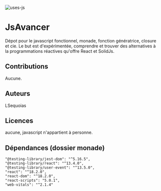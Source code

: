 ![uses-js](https://github.com/LSequoias/JsAvancer/assets/108955634/d00f5dab-0b49-40e2-a7d4-28587c6b02d5)

# JsAvancer
Dépot pour le javascript fonctionnel, monade, fonction génératrice, closure et cie. Le but est d'expérimentée, comprendre et trouver des alternatives à la programmations réactives qu'offre React et SolidJs.   

## Contributions
Aucune.

## Auteurs
LSequoias

## Licences
aucune, javascript n'appartient à personne.

## Dépendances (dossier monade)
    "@testing-library/jest-dom": "^5.16.5",
    "@testing-library/react": "^13.4.0",
    "@testing-library/user-event": "^13.5.0",
    "react": "^18.2.0",
    "react-dom": "^18.2.0",
    "react-scripts": "5.0.1",
    "web-vitals": "^2.1.4"
    
   

